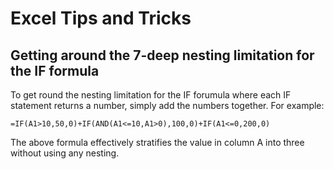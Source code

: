 # Excel Tips and Tricks

## Getting around the 7-deep nesting limitation for the IF formula
To get round the nesting limitation for the IF forumula where each IF statement returns a number, simply add the numbers together. For example:
```
=IF(A1>10,50,0)+IF(AND(A1<=10,A1>0),100,0)+IF(A1<=0,200,0)
```
The above formula effectively stratifies the value in column A into three without using any nesting.
